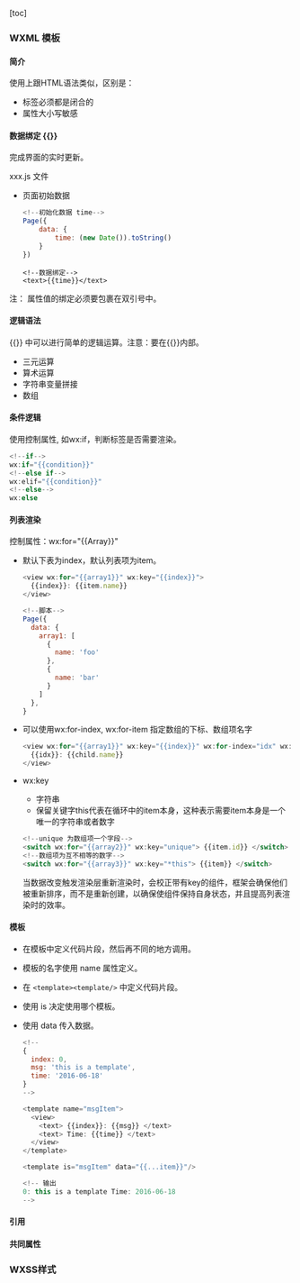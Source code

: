 
[toc]

### WXML 模板

#### 简介

使用上跟HTML语法类似，区别是：

 * 标签必须都是闭合的
 * 属性大小写敏感
 
#### 数据绑定 {{}}
 
 完成界面的实时更新。
 
 xxx.js 文件
 
* 页面初始数据

	``` js
	<!--初始化数据 time-->
	Page({
		data: {
			time: (new Date()).toString()
		}
	})
	```
	
	``` wxml
	<!--数据绑定-->
	<text>{{time}}</text>
	```
注： 属性值的绑定必须要包裹在双引号中。

#### 逻辑语法

{{}} 中可以进行简单的逻辑运算。注意：要在{{}}内部。

* 三元运算
* 算术运算
* 字符串变量拼接
* 数组

#### 条件逻辑
使用控制属性, 如wx:if，判断标签是否需要渲染。

``` js
<!--if-->
wx:if="{{condition}}"
<!--else if-->
wx:elif="{{condition}}"
<!--else-->
wx:else
```

#### 列表渲染
控制属性：wx:for="{{Array}}"

* 默认下表为index，默认列表项为item。

	``` js
	<view wx:for="{{array1}}" wx:key="{{index}}">
	  {{index}}: {{item.name}}
	</view>
	
	<!--脚本-->
	Page({
	  data: {
	    array1: [
	      {
	        name: 'foo'
	      },
	      {
	        name: 'bar'
	      }
	    ]
	  },
	}
	```
* 可以使用wx:for-index, wx:for-item 指定数组的下标、数组项名字

	``` js
	<view wx:for="{{array1}}" wx:key="{{index}}" wx:for-index="idx" wx:for-item="child">
	  {{idx}}: {{child.name}}
	</view>
	```
* wx:key
	* 字符串
	* 保留关键字this代表在循环中的item本身，这种表示需要item本身是一个唯一的字符串或者数字
	
	``` js
	<!--unique 为数组项一个字段-->
	<switch wx:for="{{array2}}" wx:key="unique"> {{item.id}} </switch>
	<!--数组项为互不相等的数字-->
	<switch wx:for="{{array3}}" wx:key="*this"> {{item}} </switch>
	```
	
	当数据改变触发渲染层重新渲染时，会校正带有key的组件，框架会确保他们被重新排序，而不是重新创建，以确保使组件保持自身状态，并且提高列表渲染时的效率。
	
#### 模板

* 在模板中定义代码片段，然后再不同的地方调用。
* 模板的名字使用 name 属性定义。
* 在 `<template><template/>` 中定义代码片段。
* 使用 is 决定使用哪个模板。
* 使用 data 传入数据。

	``` js
	<!--
	{
	  index: 0,
	  msg: 'this is a template',
	  time: '2016-06-18'
	}
	-->
	
	<template name="msgItem">
	  <view>
	    <text> {{index}}: {{msg}} </text>
	    <text> Time: {{time}} </text>
	  </view>
	</template>
	
	<template is="msgItem" data="{{...item}}"/>
	
	<!-- 输出
	0: this is a template Time: 2016-06-18
	-->
	```

#### 引用

#### 共同属性

### WXSS样式
	
	





